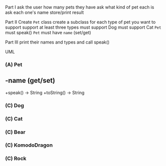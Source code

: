 Part I
ask the user how many pets they have
    ask what kind of pet each is
    ask each one's name
store/print result

Part II
Create `Pet` class
    create a subclass for each type of pet you want to support
        support at least three types
        must support Dog
        must support Cat
        `Pet` must speak()
        `Pet` must have `name` (set/get)

Part III
    print their names and types and call speak()

UML

### (A) Pet
-name (get/set)
-----------------
+speak() -> String
+toString() -> String

### (C) Dog
### (C) Cat
### (C) Bear
### (C) KomodoDragon
### (C) Rock


